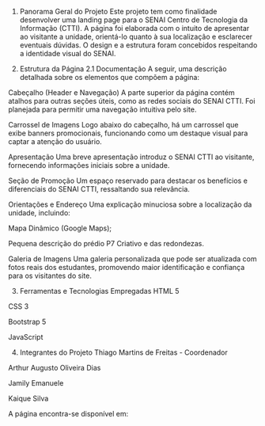 1. Panorama Geral do Projeto
Este projeto tem como finalidade desenvolver uma landing page para o SENAI Centro de Tecnologia da Informação (CTTI). A página foi elaborada com o intuito de apresentar ao visitante a unidade, orientá-lo quanto à sua localização e esclarecer eventuais dúvidas. O design e a estrutura foram concebidos respeitando a identidade visual do SENAI.


2. Estrutura da Página
2.1 Documentação
A seguir, uma descrição detalhada sobre os elementos que compõem a página:

Cabeçalho (Header e Navegação)
A parte superior da página contém atalhos para outras seções úteis, como as redes sociais do SENAI CTTI. Foi planejada para permitir uma navegação intuitiva pelo site.

Carrossel de Imagens
Logo abaixo do cabeçalho, há um carrossel que exibe banners promocionais, funcionando como um destaque visual para captar a atenção do usuário.

Apresentação
Uma breve apresentação introduz o SENAI CTTI ao visitante, fornecendo informações iniciais sobre a unidade.

Seção de Promoção
Um espaço reservado para destacar os benefícios e diferenciais do SENAI CTTI, ressaltando sua relevância.

Orientações e Endereço
Uma explicação minuciosa sobre a localização da unidade, incluindo:

Mapa Dinâmico (Google Maps);

Pequena descrição do prédio P7 Criativo e das redondezas.

Galeria de Imagens
Uma galeria personalizada que pode ser atualizada com fotos reais dos estudantes, promovendo maior identificação e confiança para os visitantes do site.


3. Ferramentas e Tecnologias Empregadas
HTML 5

CSS 3

Bootstrap 5

JavaScript

4. Integrantes do Projeto
Thiago Martins de Freitas - Coordenador

Arthur Augusto Oliveira Dias

Jamily Emanuele

Kaique Silva

A página encontra-se disponível em:
